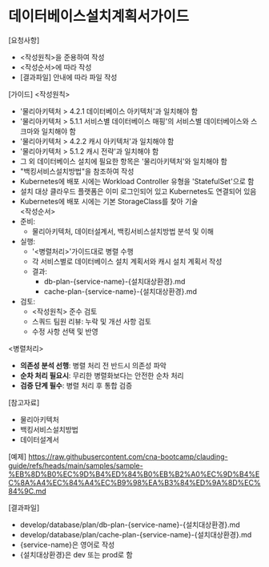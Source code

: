# 데이터베이스설치계획서가이드 

[요청사항]  
- <작성원칙>을 준용하여 작성
- <작성순서>에 따라 작성
- [결과파일] 안내에 따라 파일 작성 

[가이드]
<작성원칙>
- '물리아키텍처 > 4.2.1 데이터베이스 아키텍처'과 일치해야 함
- '물리아키텍처 > 5.1.1 서비스별 데이터베이스 매핑'의 서비스별 데이터베이스와 스크마와 일치해야 함 
- '물리아키텍처 > 4.2.2 캐시 아키텍처'과 일치해야 함  
- '물리아키텍처 > 5.1.2 캐시 전략'과 일치해야 함  
- 그 외 데이터베이스 설치에 필요한 항목은 '물리아키텍처'와 일치해야 함  
- "백킹서비스설치방법"을 참조하여 작성  
- Kubernetes에 배포 시에는 Workload Controller 유형을 'StatefulSet'으로 함   
- 설치 대상 클라우드 플랫폼은 이미 로그인되어 있고 Kubernetes도 연결되어 있음  
- Kubernetes에 배포 시에는 기본 StorageClass를 찾아 기술  
<작성순서>
- 준비:
  - 물리아키텍처, 데이터설계서, 백킹서비스설치방법 분석 및 이해 
- 실행:  
  - '<병렬처리>'가이드대로 병렬 수행 
  - 각 서비스별로 데이터베이스 설치 계획서와 캐시 설치 계획서 작성 
  - 결과: 
    - db-plan-{service-name}-{설치대상환경}.md
    - cache-plan-{service-name}-{설치대상환경}.md
- 검토:
  - <작성원칙> 준수 검토
  - 스쿼드 팀원 리뷰: 누락 및 개선 사항 검토
  - 수정 사항 선택 및 반영 

<병렬처리>
- **의존성 분석 선행**: 병렬 처리 전 반드시 의존성 파악
- **순차 처리 필요시**: 무리한 병렬화보다는 안전한 순차 처리
- **검증 단계 필수**: 병렬 처리 후 통합 검증

[참고자료]
- 물리아키텍처
- 백킹서비스설치방법
- 데이터설계서

[예제]
https://raw.githubusercontent.com/cna-bootcamp/clauding-guide/refs/heads/main/samples/sample-%EB%8D%B0%EC%9D%B4%ED%84%B0%EB%B2%A0%EC%9D%B4%EC%8A%A4%EC%84%A4%EC%B9%98%EA%B3%84%ED%9A%8D%EC%84%9C.md

[결과파일]
- develop/database/plan/db-plan-{service-name}-{설치대상환경}.md
- develop/database/plan/cache-plan-{service-name}-{설치대상환경}.md
- {service-name}은 영어로 작성  
- {설치대상환경}은 dev 또는 prod로 함